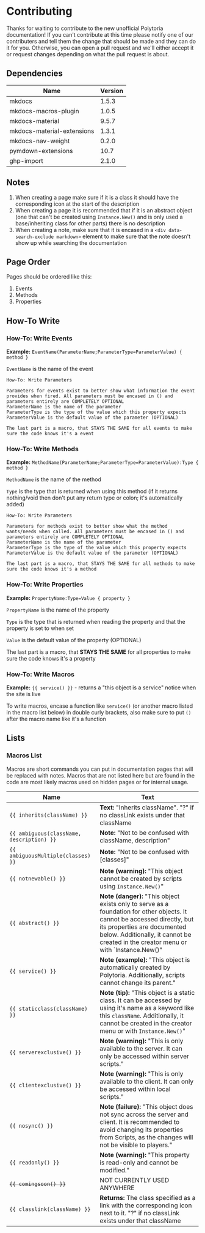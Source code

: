 # Contributing

Thanks for waiting to contribute to the new unofficial Polytoria documentation! If you can't contribute at this time please notify one of our contributers and tell them the change that should be made and they can do it for you. Otherwise, you can open a pull request and we'll either accept it or request changes depending on what the pull request is about.

## Dependencies

| Name                       | Version  |
| -------------------------- | -------- |
| mkdocs                     | 1.5.3    |
| mkdocs-macros-plugin       | 1.0.5    |
| mkdocs-material            | 9.5.7    |
| mkdocs-material-extensions | 1.3.1    |
| mkdocs-nav-weight          | 0.2.0    |
| pymdown-extensions         | 10.7     |
| ghp-import                 | 2.1.0    |

## Notes

1. When creating a page make sure if it is a class it should have the corresponding icon at the start of the description
2. When creating a page it is recommended that if it is an abstract object (one that can't be created using `Instance.New()` and is only used a base/inheriting class for other parts) there is no description
3. When creating a note, make sure that it is encased in a `<div data-search-exclude markdown>` element to make sure that the note doesn't show up while searching the documentation

## Page Order

Pages should be ordered like this:

1. Events
2. Methods
3. Properties

## How-To Write

### How-To: Write Events

**Example:** `EventName(ParameterName;ParameterType=ParameterValue) { method }`

`EventName` is the name of the event

```
How-To: Write Parameters

Parameters for events exist to better show what information the event provides when fired. All parameters must be encased in () and parameters entirely are COMPLETELY OPTIONAL
ParameterName is the name of the parameter
ParameterType is the type of the value which this property expects
ParameterValue is the default value of the parameter (OPTIONAL)

The last part is a macro, that STAYS THE SAME for all events to make sure the code knows it's a event
```

### How-To: Write Methods

**Example:** `MethodName(ParameterName;ParameterType=ParameterValue):Type { method }`

`MethodName` is the name of the method

`Type` is the type that is returned when using this method (if it returns nothing/void then don't put any return type or colon; it's automatically added)

```
How-To: Write Parameters

Parameters for methods exist to better show what the method wants/needs when called. All parameters must be encased in () and parameters entirely are COMPLETELY OPTIONAL
ParameterName is the name of the parameter
ParameterType is the type of the value which this property expects
ParameterValue is the default value of the parameter (OPTIONAL)

The last part is a macro, that STAYS THE SAME for all methods to make sure the code knows it's a method
```

### How-To: Write Properties

**Example:** `PropertyName:Type=Value { property }`

`PropertyName` is the name of the property

`Type` is the type that is returned when reading the property and that the property is set to when set

`Value` is the default value of the property (OPTIONAL)

The last part is a macro, that **STAYS THE SAME** for all properties to make sure the code knows it's a property

### How-To: Write Macros

**Example:** `{{ service() }}` - returns a "this object is a service" notice when the site is live

To write macros, encase a function like `service()` (or another macro listed in the macro list below) in double curly brackets, also make sure to put `()` after the macro name like it's a function

## Lists

### Macros List

Macros are short commands you can put in documentation pages that will be replaced with notes. Macros that are not listed here but are found in the code are most likely macros used on hidden pages or for internal usage.

| Name                                      | Text                                                                                                                                                                                                                                             |
| ----------------------------------------- | ------------------------------------------------------------------------------------------------------------------------------------------------------------------------------------------------------------------------------------------------ |
| `{{ inherits(className) }}`               | **Text:** "Inherits className". "?" if no classLink exists under that className                                                                                                                                                                  |
| `{{ ambiguous(className, description) }}` | **Note:** "Not to be confused with className, description"                                                                                                                                                                                       |
| `{{ ambiguousMultiple(classes) }}`        | **Note:** "Not to be confused with [classes]"                                                                                                                                                                                                    |
| `{{ notnewable() }}`                      | **Note (warning):** "This object cannot be created by scripts using `Instance.New()`"                                                                                                                                                            |
| `{{ abstract() }}`                        | **Note (danger):** "This object exists only to serve as a foundation for other objects. It cannot be accessed directly, but its properties are documented below. Additionally, it cannot be created in the creator menu or with `Instance.New()" |
| `{{ service() }}`                         | **Note (example):** "This object is automatically created by Polytoria. Additionally, scripts cannot change its parent."                                                                                                                         |
| `{{ staticclass(className) }}`            | **Note (tip):** "This object is a static class. It can be accessed by using it's name as a keyword like this `className`. Additionally, it cannot be created in the creator menu or with `Instance.New()`"                                       |
| `{{ serverexclusive() }}`                 | **Note (warning):** "This is only available to the server. It can only be accessed within server scripts."                                                                                                                                       |
| `{{ clientexclusive() }}`                 | **Note (warning):** "This is only available to the client. It can only be accessed within local scripts."                                                                                                                                        |
| `{{ nosync() }}`                          | **Note (failure):** "This object does not sync across the server and client. It is recommended to avoid changing its properties from Scripts, as the changes will not be visible to players."                                                    |
| `{{ readonly() }}`                        | **Note (warning):** "This property is read-only and cannot be modified."                                                                                                                                                                         |
| ~~`{{ comingsoon() }}`~~                  | NOT CURRENTLY USED ANYWHERE                                                                                                                                                                                                                      |
| `{{ classlink(className) }}`              | **Returns:** The class specified as a link with the corresponding icon next to it. "?" if no classLink exists under that className                                                                                                               |
